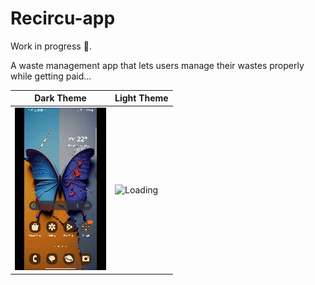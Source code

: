 # Recircu-app
Work in progress 🚧.

A waste management app that lets users manage their wastes properly while getting paid...

|  Dark Theme                                                                              |  Light Theme                                                                              |
| ---------------------------------------------------------------------------------------- | ---------------------------------------------------------------------------------------- |
| ![Screen record](https://github.com/Waste-Management-Team/Recircu-app/blob/main/app/screenrecord/Screen_recording_Recircu_01.gif) | ![Loading]() |

